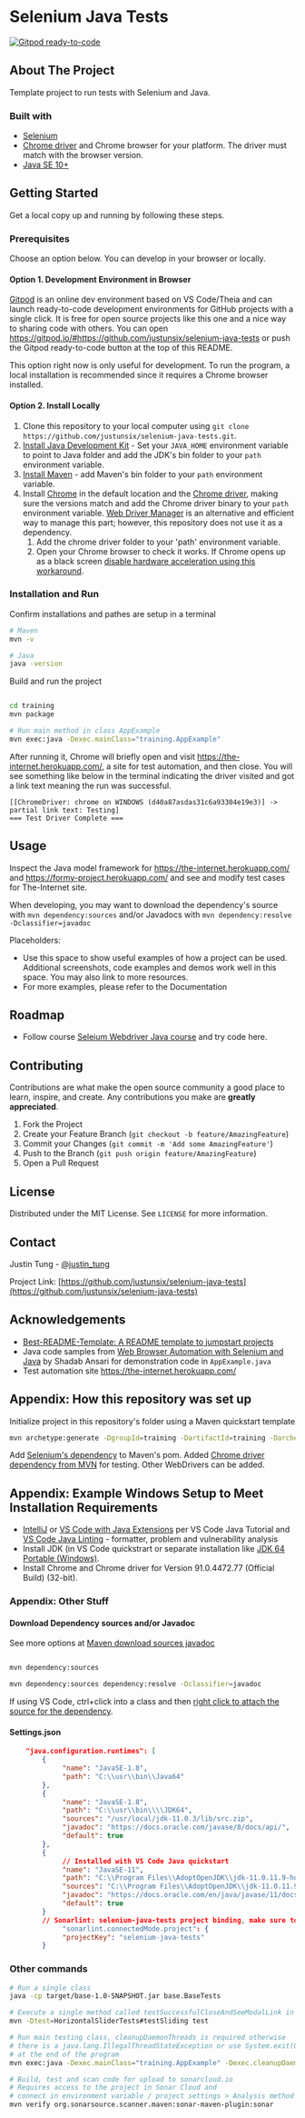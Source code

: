 # Selenium Java Tests

[![Gitpod ready-to-code](https://img.shields.io/badge/Gitpod-ready--to--code-blue?logo=gitpod)](https://gitpod.io/#https://github.com/justunsix/selenium-java-tests)

## About The Project

Template project to run tests with Selenium and Java.

### Built with

- [Selenium](https://www.selenium.dev/)
- [Chrome driver](https://sites.google.com/chromium.org/driver/getting-started)
and Chrome browser for your platform. The driver must match with the browser version.
- [Java SE 10+](https://www.oracle.com/java/technologies/javase-downloads.html)

## Getting Started

Get a local copy up and running by following these steps.

### Prerequisites

Choose an option below. You can develop in your browser or locally.

#### Option 1. Development Environment in Browser

[Gitpod](https://www.gitpod.io/features) is an online dev environment based on VS Code/Theia and can launch ready-to-code development environments for GitHub projects with a single click. It is free for open source projects like this one and a nice way to sharing code with others. You can open <https://gitpod.io/#https://github.com/justunsix/selenium-java-tests> or push the Gitpod ready-to-code button at the top of this README.

This option right now is only useful for development. To run the program, a local installation is recommended since it requires a Chrome browser installed.

#### Option 2. Install Locally

1. Clone this repository to your local computer using `git clone https://github.com/justunsix/selenium-java-tests.git`.
2. [Install Java Development Kit](https://www.oracle.com/java/technologies/javase-downloads.html) - Set your `JAVA_HOME` environment variable to point to Java folder and add the JDK's bin folder to your `path` environment variable.
3. [Install Maven](https://maven.apache.org/install.html) - add Maven's bin folder to your `path` environment variable.
4. Install [Chrome](https://www.google.com/intl/en_ca/chrome/) in the default location and the [Chrome driver](https://sites.google.com/chromium.org/driver/getting-started), making sure the versions match and add the Chrome driver binary to your `path` environment variable. [Web Driver Manager](https://github.com/bonigarcia/webdrivermanager) is an alternative and efficient way to manage this part; however, this repository does not use it as a dependency.
   1. Add the chrome driver folder to your 'path' environment variable.
   2. Open your Chrome browser to check it works. If Chrome opens up as a black screen [disable hardware acceleration using this workaround](https://support.google.com/chrome/thread/17216800/completely-black-screen-when-opening-chrome?hl=en&msgid=23887976#).

### Installation and Run

Confirm installations and pathes are setup in a terminal

```sh
# Maven
mvn -v

# Java
java -version

```

Build and run the project

```sh

cd training
mvn package

# Run main method in class AppExample
mvn exec:java -Dexec.mainClass="training.AppExample"

```

After running it, Chrome will briefly open and visit <https://the-internet.herokuapp.com/>, a site for test automation, and then close. You will see something like below in the terminal indicating the driver visited and got a link text meaning the run was successful.

```log
[[ChromeDriver: chrome on WINDOWS (d40a87asdas31c6a93304e19e3)] -> partial link text: Testing]
=== Test Driver Complete ===
```

## Usage

Inspect the Java model framework for <https://the-internet.herokuapp.com/> and <https://formy-project.herokuapp.com/> and see and modify test cases for The-Internet site.

When developing, you may want to download the dependency's source with `mvn dependency:sources` and/or Javadocs with `mvn dependency:resolve -Dclassifier=javadoc`

Placeholders:

- Use this space to show useful examples of how a project can be used. Additional screenshots, code examples and demos work well in this space. You may also link to more resources.
- For more examples, please refer to the Documentation

## Roadmap

- Follow course [Seleium Webdriver Java course](https://github.com/angiejones/selenium-webdriver-java-course) and try code here.

## Contributing

Contributions are what make the open source community a good place to learn, inspire, and create. Any contributions you make are **greatly appreciated**.

1. Fork the Project
2. Create your Feature Branch (`git checkout -b feature/AmazingFeature`)
3. Commit your Changes (`git commit -m 'Add some AmazingFeature'`)
4. Push to the Branch (`git push origin feature/AmazingFeature`)
5. Open a Pull Request

## License

Distributed under the MIT License. See `LICENSE` for more information.

## Contact

Justin Tung - [@justin_tung](https://twitter.com/justin_tung/)

Project Link: [https://github.com/justunsix/selenium-java-tests](https://github.com/justunsix/selenium-java-tests)

## Acknowledgements

- [Best-README-Template: A README template to jumpstart projects](https://github.com/othneildrew/Best-README-Template/)
- Java code samples from [Web Browser Automation with Selenium and Java](https://stackabuse.com/web-browser-automation-with-selenium-and-java/) by Shadab Ansari for demonstration code in `AppExample.java`
- Test automation site <https://the-internet.herokuapp.com/>

## Appendix: How this repository was set up

Initialize project in this repository's folder using a Maven quickstart template

```sh
mvn archetype:generate -DgroupId=training -DartifactId=training -DarchetypeArtifactId=maven-archetype-quickstart -DarchetypeVersion=1.4 -DinteractiveMode=false
```

Add [Selenium's dependency](https://www.selenium.dev/maven/) to Maven's pom. Added [Chrome driver dependency from MVN](https://mvnrepository.com/artifact/org.seleniumhq.selenium/selenium-chrome-driver/3.141.59) for testing. Other  WebDrivers can be added.

## Appendix: Example Windows Setup to Meet Installation Requirements

- [IntelliJ](https://www.jetbrains.com/idea/) or [VS Code with Java Extensions](https://code.visualstudio.com/docs/java/java-tutorial) per VS Code Java Tutorial and [VS Code Java Linting](https://code.visualstudio.com/docs/java/java-linting) - formatter, problem and vulnerability analysis
- Install JDK (in VS Code quickstrart or separate installation like [JDK 64 Portable (Windows)](https://portableapps.com/apps/utilities/jdkportable64).
- Install Chrome and Chrome driver for Version 91.0.4472.77 (Official Build) (32-bit).

### Appendix: Other Stuff

#### Download Dependency sources and/or Javadoc

See more options at [Maven download sources javadoc](https://www.baeldung.com/maven-download-sources-javadoc)

```sh

mvn dependency:sources

mvn dependency:sources dependency:resolve -Dclassifier=javadoc

```

If using VS Code, ctrl+click into a class and then [right click to attach the source for the dependency](https://github.com/redhat-developer/vscode-java/issues/1855#issuecomment-823142835).

#### Settings.json

```json
    "java.configuration.runtimes": [
        {
             "name": "JavaSE-1.8",
             "path": "C:\\usr\\bin\\Java64"
        },
        {
             "name": "JavaSE-1.8",
             "path": "C:\\usr\\bin\\\\JDK64",
             "sources": "/usr/local/jdk-11.0.3/lib/src.zip",
             "javadoc": "https://docs.oracle.com/javase/8/docs/api/",
             "default": true
        },
        {
             // Installed with VS Code Java quickstart 
             "name": "JavaSE-11",
             "path": "C:\\Program Files\\AdoptOpenJDK\\jdk-11.0.11.9-hotspot",
             "sources": "C:\\Program Files\\AdoptOpenJDK\\jdk-11.0.11.9-hotspot\\lib\\src.zip",
             "javadoc": "https://docs.oracle.com/en/java/javase/11/docs/api/",
             "default": true
        }
        // Sonarlint: selenium-java-tests project binding, make sure to configure the connection in your workspace settings or global settings
             "sonarlint.connectedMode.project": {
             "projectKey": "selenium-java-tests"
        }
```

### Other commands

```sh
# Run a single class
java -cp target/base-1.0-SNAPSHOT.jar base.BaseTests

# Execute a single method called testSuccessfulCloseAndSeeModalLink in ModalEntryAdTests class in src/test
mvn -Dtest=HorizontalSliderTests#testSliding test

# Run main testing class, cleanupDaemonThreads is required otherwise 
# there is a java.lang.IllegalThreadStateException or use System.exit(0); 
# at the end of the program
mvn exec:java -Dexec.mainClass="training.AppExample" -Dexec.cleanupDaemonThreads=false

# Build, test and scan code for upload to sonarcloud.io 
# Requires access to the project in Sonar Cloud and 
# connect in environment variable / project settings > Analysis method > Manual
mvn verify org.sonarsource.scanner.maven:sonar-maven-plugin:sonar
```
